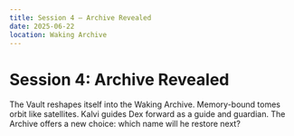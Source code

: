 ```yaml
---
title: Session 4 – Archive Revealed
date: 2025-06-22
location: Waking Archive
---
```


# Session 4: Archive Revealed

The Vault reshapes itself into the Waking Archive. Memory-bound tomes orbit like satellites. Kalvi guides Dex forward as a guide and guardian. The Archive offers a new choice: which name will he restore next?
